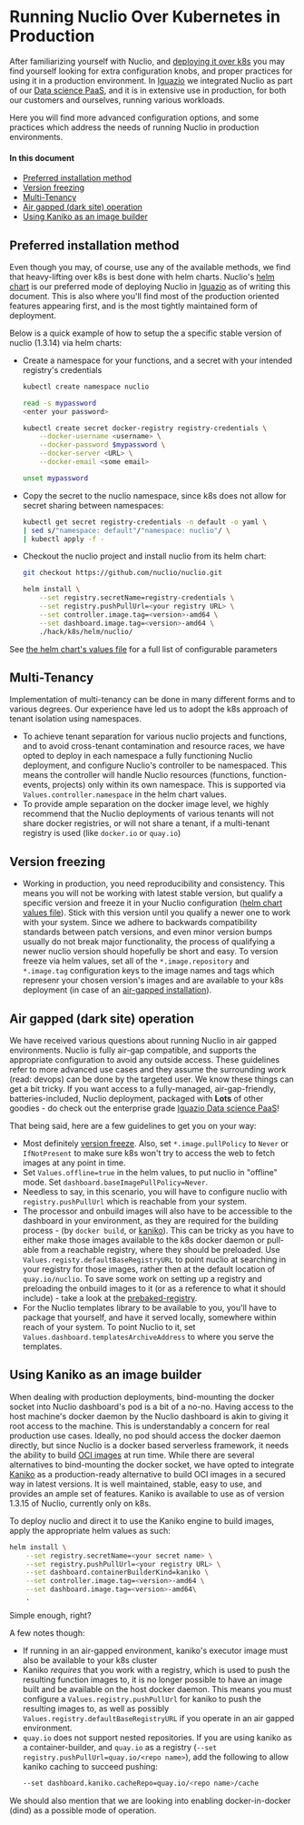 # Running Nuclio Over Kubernetes in Production

After familiarizing yourself with Nuclio, and [deploying it over k8s](/docs/setup/k8s/getting-started-k8s.md) you may find yourself looking for extra configuration knobs, and proper practices for using it in a production environment.
In [Iguazio](https://www.iguazio.com/) we integrated Nuclio as part of our [Data science PaaS](https://www.iguazio.com/platform/), and it is in extensive use in production, for both our customers and ourselves, running various workloads.

Here you will find more advanced configuration options, and some practices which address the needs of running Nuclio in production environments.

#### In this document

- [Preferred installation method](#preferred-installation-method)
- [Version freezing](#version-freezing)
- [Multi-Tenancy](#multi-tenancy)
- [Air gapped (dark site) operation](#air-gapped-dark-site-operation)
- [Using Kaniko as an image builder](#using-kaniko-as-an-image-builder)

## Preferred installation method

Even though you may, of course, use any of the available methods, we find that heavy-lifting over k8s is best done with helm charts.
Nuclio's [helm chart](/hack/k8s/helm/nuclio/) is our preferred mode of deploying Nuclio in [Iguazio](https://www.iguazio.com/) as of writing this document.
This is also where you'll find most of the production oriented features appearing first, and is the most tightly maintained form of deployment.

Below is a quick example of how to setup the a specific stable version of nuclio (1.3.14) via helm charts:

- Create a namespace for your functions, and a secret with your intended registry's credentials

    ```sh
    kubectl create namespace nuclio
    ```

    ```sh
    read -s mypassword
    <enter your password>

    kubectl create secret docker-registry registry-credentials \
        --docker-username <username> \
        --docker-password $mypassword \
        --docker-server <URL> \
        --docker-email <some email>

    unset mypassword
    ```

- Copy the secret to the nuclio namespace, since k8s does not allow for secret sharing between namespaces:
    ```sh
    kubectl get secret registry-credentials -n default -o yaml \
    | sed s/"namespace: default"/"namespace: nuclio"/ \
    | kubectl apply -f -
    ```

 - Checkout the nuclio project and install nuclio from its helm chart:

    ```sh
    git checkout https://github.com/nuclio/nuclio.git

    helm install \
        --set registry.secretName=registry-credentials \
        --set registry.pushPullUrl=<your registry URL> \
        --set controller.image.tag=<version>-amd64 \
        --set dashboard.image.tag=<version>-amd64 \
        ./hack/k8s/helm/nuclio/
    ```

  See [the helm chart's values file](/hack/k8s/helm/nuclio/values.yaml) for a full list of configurable parameters

## Multi-Tenancy

Implementation of multi-tenancy can be done in many different forms and to various degrees. Our experience have led us to adopt the k8s approach of tenant isolation using namespaces.
- To achieve tenant separation for various nuclio projects and functions, and to avoid cross-tenant contamination and resource races, we have opted to deploy in each namespace a fully functioning Nuclio deployment, and configure Nuclio's controller to be namespaced.
  This means the controller will handle Nuclio resources (functions, function-events, projects) only within its own namespace. This is supported via `Values.controller.namespace` in the helm chart values.
- To provide ample separation on the docker image level, we highly recommend that the Nuclio deployments of various tenants will not share docker registries, or will not share a tenant, if a multi-tenant registry is used (like `docker.io` or `quay.io`)

## Version freezing

- Working in production, you need reproducibility and consistency. This means you will not be working with latest stable version, but qualify a specific version and freeze it in your Nuclio configuration ([helm chart values file](/hack/k8s/helm/nuclio/values.yaml)).
  Stick with this version until you qualify a newer one to work with your system. Since we adhere to backwards compatibility standards between patch versions, and even minor version bumps usually do not break major functionality, the process of qualifying a newer nuclio version should hopefully be short and easy.
  To version freeze via helm values, set all of the `*.image.repository` and `*.image.tag` configuration keys to the image names and tags which represenr your chosen version's images and are available to your k8s deployment (in case of an [air-gapped installation](#air-gapped-dark-site-operation)).

## Air gapped (dark site) operation

We have received various questions about running Nuclio in air gapped environments. Nuclio is fully air-gap compatible, and supports the appropriate configuration to avoid any outside access.
These guidelines refer to more advanced use cases and they assume the surrounding work (read: devops) can be done by the targeted user.
We know these things can get a bit tricky. If you want access to a fully-managed, air-gap-friendly, batteries-included, Nuclio deployment, packaged with **Lots** of other goodies - do check out the enterprise grade [Iguazio Data science PaaS](https://www.iguazio.com/platform/)!

That being said, here are a few guidelines to get you on your way:

- Most definitely [version freeze](#version-freezing). Also, set `*.image.pullPolicy` to `Never` or `IfNotPresent` to make sure k8s won't try to access the web to fetch images at any point in time.
- Set `Values.offline=true` in the helm values, to put nuclio in "offline" mode. Set `dashboard.baseImagePullPolicy=Never`.
- Needless to say, in this scenario, you will have to configure nuclio with `registry.pushPullUrl` which is reachable from your system.
- The processor and onbuild images will also have to be accessible to the dashboard in your environment, as they are required for the building process - (by `docker build`, or [kaniko](#using-kaniko-as-an-image-builder)).
  This can be tricky as you have to either make those images available to the k8s docker daemon or pull-able from a reachable registry, where they should be preloaded. Use `Values.registy.defaultBaseRegistryURL` to point nuclio at searching in your registry for those images, rather then at the default location of `quay.io/nuclio`.
  To save some work on setting up a registry and preloading the onbuild images to it (or as a reference to what it should include) - take a look at the [prebaked-registry](https://github.com/nuclio/prebaked-registry).
- For the Nuclio templates library to be available to you, you'll have to package that yourself, and have it served locally, somewhere within reach of your system. To point Nuclio to it, set `Values.dashboard.templatesArchiveAddress` to where you serve the templates.

## Using Kaniko as an image builder

When dealing with production deployments, bind-mounting the docker socket into Nuclio dashboard's pod is a bit of a no-no. Having access to the host machine's docker daemon by the Nuclio dashboard is akin to giving it root access to the machine.
This is understandably a concern for real production use cases. Ideally, no pod should access the docker daemon directly, but since Nuclio is a docker based serverless framework, it needs the ability to build [OCI images](https://github.com/opencontainers/image-spec) at run time.
While there are several alternatives to bind-mounting the docker socket, we have opted to integrate [Kaniko](https://github.com/GoogleContainerTools/kaniko) as a production-ready alternative to build OCI images in a secured way in latest versions.
It is well maintained, stable, easy to use, and provides an ample set of features.
Kaniko is available to use as of version 1.3.15 of Nuclio, currently only on k8s.

To deploy nuclio and direct it to use the Kaniko engine to build images, apply the appropriate helm values as such:

```sh
helm install \
    --set registry.secretName=<your secret name> \
    --set registry.pushPullUrl=<your registry URL> \
    --set dashboard.containerBuilderKind=kaniko \
    --set controller.image.tag=<version>-amd64 \
    --set dashboard.image.tag=<version>-amd64\
    .
```

Simple enough, right?

A few notes though:
- If running in an air-gapped environment, kaniko's executor image must also be available to your k8s cluster
- Kaniko *requires* that you work with a registry, which is used to push the resulting function images to, it is no longer possible to have an image built and be available on the host docker daemon.
  This means you must configure a `Values.registry.pushPullUrl` for kaniko to push the resulting images to, as well as possibly `Values.registry.defaultBaseRegistryURL` if you operate in an air gapped environment.
- `quay.io` does not support nested repositories. If you are using kaniko as a container-builder, and `quay.io` as a registry (`--set registry.pushPullUrl=quay.io/<repo name>`), add the following to allow kaniko caching to succeed pushing:
    ```sh
    --set dashboard.kaniko.cacheRepo=quay.io/<repo name>/cache
    ```

We should also mention that we are looking into enabling docker-in-docker (dind) as a possible mode of operation.

